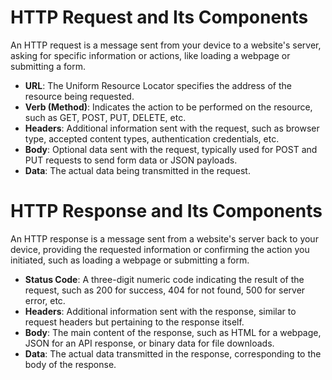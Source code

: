 # HTTP Request and Its Components

An HTTP request is a message sent from your device to a website's server, asking for specific information or actions, like loading a webpage or submitting a form.

- **URL**: The Uniform Resource Locator specifies the address of the resource being requested.
- **Verb (Method)**: Indicates the action to be performed on the resource, such as GET, POST, PUT, DELETE, etc.
- **Headers**: Additional information sent with the request, such as browser type, accepted content types, authentication credentials, etc.
- **Body**: Optional data sent with the request, typically used for POST and PUT requests to send form data or JSON payloads.
- **Data**: The actual data being transmitted in the request.

# HTTP Response and Its Components

An HTTP response is a message sent from a website's server back to your device, providing the requested information or confirming the action you initiated, such as loading a webpage or submitting a form.

- **Status Code**: A three-digit numeric code indicating the result of the request, such as 200 for success, 404 for not found, 500 for server error, etc.
- **Headers**: Additional information sent with the response, similar to request headers but pertaining to the response itself.
- **Body**: The main content of the response, such as HTML for a webpage, JSON for an API response, or binary data for file downloads.
- **Data**: The actual data transmitted in the response, corresponding to the body of the response.

